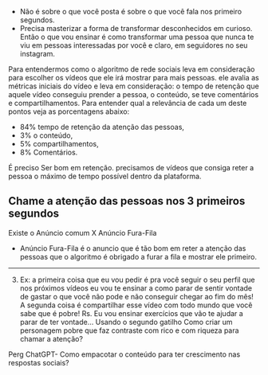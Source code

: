 - Não é sobre o que você posta é sobre o que você fala nos primeiro segundos.
- Precisa masterizar a forma de transformar desconhecidos em curioso. Então o que vou ensinar é como transformar uma pessoa que nunca te viu em pessoas interessadas por você e claro, em seguidores no seu instagram.


Para entendermos como o algoritmo de rede sociais leva em consideração para escolher os vídeos que ele irá mostrar para mais pessoas. ele avalia as métricas iniciais do vídeo e leva em consideração: o tempo de retenção que aquele vídeo conseguiu prender a pessoa, o conteúdo, se teve comentários e compartilhamentos. Para entender qual a relevância de cada um deste pontos veja as porcentagens abaixo:
- 84% tempo de retenção da atenção das pessoas,
- 3% o conteúdo, 
- 5% compartilhamentos, 
- 8% Comentários. 

É preciso Ser bom em retenção. precisamos de vídeos que consiga reter a pessoa o máximo de tempo possível dentro da plataforma.

## Chame a atenção das pessoas nos 3 primeiros segundos

Existe o Anúncio comum X Anúncio Fura-Fila

- Anúncio Fura-Fila é o anuncio que é tão bom em reter a atenção das pessoas que o algoritmo é obrigado a furar a fila e mostrar ele primeiro.



-----
3. Ex: a primeira coisa que eu vou pedir é pra você seguir o seu perfil que nos próximos vídeos eu vou te ensinar a como parar de sentir vontade de gastar o que você não pode e não conseguir chegar ao fim do mês! A segunda coisa é compartilhar esse vídeo com todo mundo que você sabe que é pobre! Rs. Eu vou ensinar exercícios que vão te ajudar a parar de ter vontade…
Usando o segundo gatilho Como criar um personagem pobre que faz contraste com rico e com riqueza para chamar a atenção?

Perg ChatGPT- Como empacotar o conteúdo para ter crescimento nas respostas sociais?